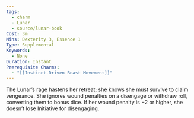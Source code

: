 ```yaml
---
tags:
  - charm
  - Lunar
  - source/lunar-book
Cost: 3m
Mins: Dexterity 3, Essence 1
Type: Supplemental
Keywords:
  - None
Duration: Instant
Prerequisite Charms:
  - "[[Instinct-Driven Beast Movement]]"
---
```

The Lunar’s rage hastens her retreat; she knows she must survive to claim vengeance. She ignores wound penalties on a disengage or withdraw roll, converting them to bonus dice. If her wound penalty is −2 or higher, she doesn’t lose Initiative for disengaging.